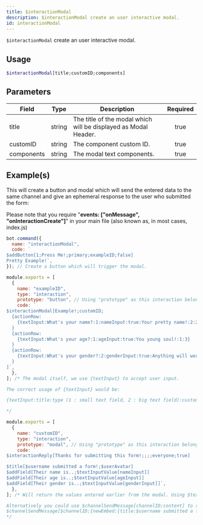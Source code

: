 ```yaml
---
title: $interactionModal
description: $interactionModal create an user interactive modal.
id: interactionModal
---
```


`$interactionModal` create an user interactive modal.

## Usage

```php
$interactionModal[title;customID;components]
```

## Parameters

| Field      | Type   | Description                                                     | Required |
| ---------- | ------ | --------------------------------------------------------------- | :------: |
| title      | string | The title of the modal which will be displayed as Modal Header. |   true   |
| customID   | string | The component custom ID.                                        |   true   |
| components | string | The modal text components.                                      |   true   |

## Example(s)

This will create a button and modal which will send the entered data to the same channel and give an ephemeral response
to the user who submitted the form:

Please note that you require "**events: ["onMessage", "onInteractionCreate"]**" in your main file (also known as, in
most cases, index.js)

```js
bot.command({
  name: "interactionModal",
  code: `
$addButton[1;Press Me!;primary;exampleID;false]
Pretty Example!`,
}); // Create a button which will trigger the modal.

module.exports = [
  {
    name: "exampleID",
    type: "interaction",
    prototype: "button", // Using "prototype" as this interaction belongs to a button.
    code: `
$interactionModal[Example!;customID;
  {actionRow:
    {textInput:What's your name?:1:nameInput:true:Your pretty name!:2:200}
  }
  {actionRow:
    {textInput:What's your age?:1:ageInput:true:You young soul!:1:3}
  }
  {actionRow:
    {textInput:What's your gender?:2:genderInput:true:Anything will work!:1:10}
  }
]`,
  },
]; /* The modal itself, we use {textInput} to accept user input.

The correct usage of {textInput} would be:

{textInput:title:type (1 : small text field, 2 : big text field):customID:required ( true, false ):placeholder:minVal:maxVal}

*/

module.exports = [
  {
    name: "customID",
    type: "interaction",
    prototype: "modal", // Using "prototype" as this interaction belongs to a modal.
    code: `
$interactionReply[Thanks for submitting this form!;;;;everyone;true]

$title[$username submitted a form!;$userAvatar]
$addField[Their name is..;$textInputValue[nameInput]]
$addField[Their age is..;$textInputValue[ageInput]]
$addField[Their gender is..;$textInputValue[genderInput]]`,
  },
]; /* Will return the values entered earlier from the modal. Using $textInputValue to retrieve those.

Alternatively you could use $channelSendMessage[channelID;content] to send the data to another channel.
$channelSendMessage[$channelID;{newEmbed:{title:$username submitted a form!:$userAvatar}{field:Their name is..:$textInputValue[nameInput]}{field:Their age is..:$textInputValue[ageInput]}{field:Their gender is..:$textInputValue[genderInput]}}]
*/
```
